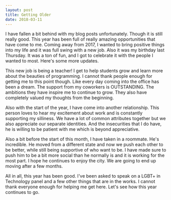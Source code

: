 ```yaml
---
layout: post
title: Getting Older
date: 2018-03-11
---
```


I have fallen a bit behind with my blog posts unfortunately. Though it is still really good. This year has been full of really amazing opportunities that have come to me. Coming away from 2017, I wanted to bring positive things into my life and it was full swing with a new job. Also it was my birthday last Thursday. It was a ton of fun, and I got to celebrate it with the people I wanted to most. Here's some more updates.

This new job is being a teacher! I get to help students grow and learn more about the beauties of programming. I cannot thank people enough for getting me to this point though. Like every day coming into the office has been a dream. The support from my coworkers is OUTSTANDING. The ambitions they have inspire me to continue to grow. They also have completely valued my thoughts from the beginning.

Also with the start of the year, I have come into another relationship. This person loves to hear my excitement about work and is constantly supporting my silliness. We have a lot of common attributes together but we also appreciate our separate identities. And the insecurities that I do have, he is willing to be patient with me which is beyond appreciative.

Also a bit before the start of this month, I have taken in a roommate. He's incredible. He moved from a different state and now we push each other to be better, while still being supportive of who want to be. I have made sure to push him to be a bit more social than he normally is and it is working for the most part. I hope he continues to enjoy the city. We are going to end up moving after a few months.

All in all, this year has been good. I've been asked to speak on a LGBT+ in Technology panel and a few other things that are in the works. I cannot thank everyone enough for helping me get here. Let's see how this year continues to go.

